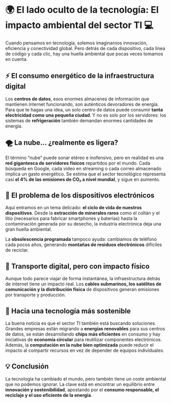 # 🌍 El lado oculto de la tecnología: El impacto ambiental del sector TI 💻  

Cuando pensamos en tecnología, solemos imaginarnos innovación, eficiencia y conectividad global. Pero detrás de cada dispositivo, cada línea de código y cada clic, hay una huella ambiental que pocas veces tomamos en cuenta.  

## ⚡ El consumo energético de la infraestructura digital  
Los **centros de datos**, esos enormes almacenes de información que mantienen internet funcionando, son auténticos devoradores de energía. Para que te hagas una idea, un solo centro de datos puede consumir **tanta electricidad como una pequeña ciudad**. Y no es solo por los servidores: los sistemas de **refrigeración** también demandan enormes cantidades de energía.  

## 🌪️ La nube… ¿realmente es ligera?  
El término “nube” puede sonar etéreo e inofensivo, pero en realidad es una **red gigantesca de servidores físicos** repartidos por el mundo. Cada búsqueda en Google, cada video en streaming o cada correo almacenado implica un gasto energético. Se estima que el sector tecnológico representa casi **el 4% de las emisiones de CO₂ a nivel mundial**, y sigue en aumento.  

## 📱 El problema de los dispositivos electrónicos  
Aquí entramos en un tema delicado: **el ciclo de vida de nuestros dispositivos**. Desde la **extracción de minerales raros** como el coltán y el litio (necesarios para fabricar smartphones y baterías) hasta la contaminación generada por su desecho, la industria electrónica deja una gran huella ambiental.  

La **obsolescencia programada** tampoco ayuda: cambiamos de teléfono cada pocos años, generando **montañas de residuos electrónicos** difíciles de reciclar.  

## 🚛 Transporte digital, pero con impacto físico  
Aunque todo parece viajar de forma instantánea, la infraestructura detrás de internet tiene un impacto real. Los **cables submarinos, los satélites de comunicación y la distribución física** de dispositivos generan emisiones por transporte y producción.  

## 🌱 Hacia una tecnología más sostenible  
La buena noticia es que el sector TI también está buscando soluciones. Grandes empresas están migrando a **energías renovables** para sus centros de datos, se están desarrollando **chips más eficientes** en consumo y hay iniciativas de **economía circular** para reutilizar componentes electrónicos. Además, la **computación en la nube bien optimizada** puede reducir el impacto al compartir recursos en vez de depender de equipos individuales.  

## 💡 Conclusión  
La tecnología ha cambiado el mundo, pero también tiene un coste ambiental que no podemos ignorar. La clave está en encontrar un equilibrio entre **innovación y sostenibilidad**, apostando por el **consumo responsable, el reciclaje y el uso eficiente de la energía**.  
